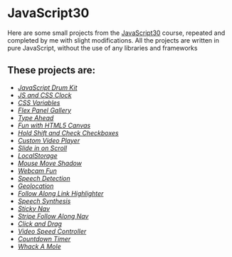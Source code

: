 # JavaScript30

Here are some small projects from the [JavaScript30](https://javascript30.com/) course, repeated and completed by me with slight modifications. All the projects are written in pure JavaScript, without the use of any libraries and frameworks

## These projects are:

- _[JavaScript Drum Kit](https://spormuv.github.io/js30/01-drumkit/)_
- _[JS and CSS Clock](https://spormuv.github.io/js30/02-clock/)_
- _[CSS Variables](https://spormuv.github.io/js30/03-css-variables/)_
- _[Flex Panel Gallery](https://spormuv.github.io/js30/05-image-gallery/)_
- _[Type Ahead](https://spormuv.github.io/js30/06-type-ahead/)_
- _[Fun with HTML5 Canvas](https://spormuv.github.io/js30/08-html5-canvas/)_
- _[Hold Shift and Check Checkboxes](https://spormuv.github.io/js30/10-hold-shift/)_
- _[Custom Video Player](https://spormuv.github.io/js30/11-video-player/)_
- _[Slide in on Scroll](https://spormuv.github.io/js30/13-slide-scroll/)_
- _[LocalStorage](https://spormuv.github.io/js30/15-local-storage/)_
- _[Mouse Move Shadow](https://spormuv.github.io/js30/16-text-shadow/)_
- _[Webcam Fun](https://spormuv.github.io/js30/19-webcam-fun/)_
- _[Speech Detection](https://spormuv.github.io/js30/20-speech-recognition/)_
- _[Geolocation](https://spormuv.github.io/js30/21-geolocation/)_
- _[Follow Along Link Highlighter](https://spormuv.github.io/js30/22-follow-along/)_
- _[Speech Synthesis](https://spormuv.github.io/js30/23-speech-synthesis/)_
- _[Sticky Nav](https://spormuv.github.io/js30/24-sticky-nav/)_
- _[Stripe Follow Along Nav](https://spormuv.github.io/js30/26-dropdown/)_
- _[Click and Drag](https://spormuv.github.io/js30/27-drag-to-scroll/)_
- _[Video Speed Controller](https://spormuv.github.io/js30/28-video-speed/)_
- _[Countdown Timer](https://spormuv.github.io/js30/29-timer/)_
- _[Whack A Mole](https://spormuv.github.io/js30/30-mole-game/)_
